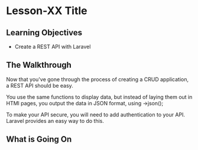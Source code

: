 <!-- enter lesson number and title below separated by hyphen-->
# Lesson-XX Title
## Learning Objectives
- Create a REST API with Laravel

## The Walkthrough

Now that you've gone through the process of creating a CRUD application, a REST API should be easy. 

You use the same functions to display data, but instead of laying them out in HTMl pages, you output the data in JSON format, using  ->json();

To make your API secure, you will need to add authentication to your API. Laravel provides an easy way to do this.  

## What is Going On
